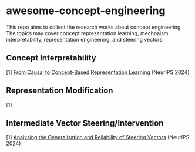 # awesome-concept-engineering

This repo aims to collect the research works about concept engineering. The topics may cover concept representation learning, mechnaism interpretability, representation engineering, and steering vectors.


## Concept Interpretability

[1] [From Causal to Concept-Based Representation Learning](https://openreview.net/forum?id=r5nev2SHtJ) (NeurIPS 2024)

## Representation Modification

[1] 

## Intermediate Vector Steering/Intervention

[1] [Analysing the Generalisation and Reliability of Steering Vectors](https://arxiv.org/pdf/2407.12404) (NeurIPS 2024)
